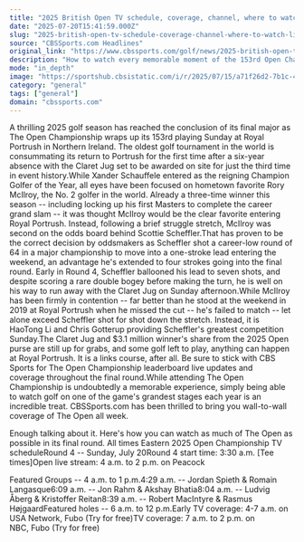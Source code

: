 ```yaml
---
title: "2025 British Open TV schedule, coverage, channel, where to watch, live stream, tee times at Royal Portrush"
date: "2025-07-20T15:41:59.000Z"
slug: "2025-british-open-tv-schedule-coverage-channel-where-to-watch-live-stream-tee-times-at-royal-portrush"
source: "CBSSports.com Headlines"
original_link: "https://www.cbssports.com/golf/news/2025-british-open-tv-schedule-coverage-channel-where-to-watch-live-stream-tee-times-at-royal-portrush/"
description: "How to watch every memorable moment of the 153rd Open Championship on TV or streaming live online"
mode: "in_depth"
image: "https://sportshub.cbsistatic.com/i/r/2025/07/15/a71f26d2-7b1c-4319-86e6-d93b51f73ed1/thumbnail/1200x675/875d8b9d17575d5455c56ce2f52075bb/open-flag-2025-g.jpg"
category: "general"
tags: ["general"]
domain: "cbssports.com"
---
```

<p>A thrilling 2025 golf season has reached the conclusion of its final major as The Open Championship wraps up its 153rd playing Sunday at Royal Portrush in Northern Ireland. The oldest golf tournament in the world is consummating its return to Portrush for the first time after a six-year absence with the Claret Jug set to be awarded on site for just the third time in event history.While Xander Schauffele entered as the reigning Champion Golfer of the Year, all eyes have been focused on hometown favorite Rory McIlroy, the No. 2 golfer in the world. Already a three-time winner this season -- including locking up his first Masters to complete the career grand slam -- it was thought McIlroy would be the clear favorite entering Royal Portrush. Instead, following a brief struggle stretch, McIlroy was second on the odds board behind Scottie Scheffler.That has proven to be the correct decision by oddsmakers as Scheffler shot a career-low round of 64 in a major championship to move into a one-stroke lead entering the weekend, an advantage he's extended to four strokes going into the final round. Early in Round 4, Scheffler ballooned his lead to seven shots, and despite scoring a rare double bogey before making the turn, he is well on his way to run away with the Claret Jug on Sunday afternoon.While McIlroy has been firmly in contention -- far better than he stood at the weekend in 2019 at Royal Portrush when he missed the cut -- he's failed to match -- let alone exceed Scheffler shot for shot down the stretch. Instead, it is HaoTong Li and Chris Gotterup providing Scheffler's greatest competition Sunday.The Claret Jug and $3.1 million winner's share from the 2025 Open purse are still up for grabs, and some golf left to play, anything can happen at Royal Portrush. It is a links course, after all. Be sure to stick with CBS Sports for The Open Championship leaderboard live updates and coverage throughout the final round.While attending The Open Championship is undoubtedly a memorable experience, simply being able to watch golf on one of the game's grandest stages each year is an incredible treat. CBSSports.com has been thrilled to bring you wall-to-wall coverage of The Open all week.</p>

<p>Enough talking about it. Here's how you can watch as much of The Open as possible in its final round. All times Eastern   2025 Open Championship TV scheduleRound 4 -- Sunday, July 20Round 4 start time: 3:30 a.m. [Tee times]Open live stream: 4 a.m. to 2 p.m. on Peacock</p>

<p>Featured Groups -- 4 a.m. to 1 p.m.4:29 a.m. -- Jordan Spieth & Romain Langasque6:09 a.m. -- Jon Rahm & Akshay Bhatia8:04 a.m. -- Ludvig Åberg & Kristoffer Reitan8:39 a.m. -- Robert MacIntyre & Rasmus HøjgaardFeatured holes -- 6 a.m. to 12 p.m.Early TV coverage: 4-7 a.m. on USA Network, Fubo (Try for free)TV coverage: 7 a.m. to 2 p.m. on NBC, Fubo (Try for free)</p>